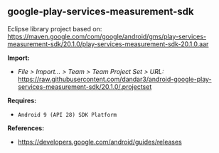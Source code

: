 ## google-play-services-measurement-sdk

Eclipse library project based on:<br/>
https://maven.google.com/com/google/android/gms/play-services-measurement-sdk/20.1.0/play-services-measurement-sdk-20.1.0.aar

**Import:**
- _File > Import... > Team > Team Project Set > URL:_<br/>
  https://raw.githubusercontent.com/dandar3/android-google-play-services-measurement-sdk/20.1.0/.projectset

**Requires:**
- `Android 9 (API 28) SDK Platform`

**References:**
- https://developers.google.com/android/guides/releases